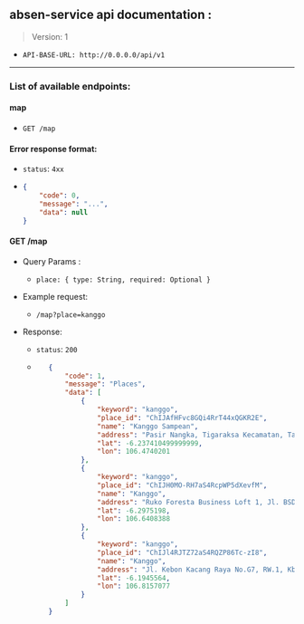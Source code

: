 ## absen-service api documentation :
> Version: 1
- ```API-BASE-URL: http://0.0.0.0/api/v1```

-------

### List of available endpoints:

#### map
- `GET /map`

#### Error response format:
 - `status`: `4xx`
 - ```json 
   {
       "code": 0,
       "message": "...",
       "data": null
   }
   ```

#### GET /map
- Query Params :
  - `place: {
         type: String,
         required: Optional
      }`
     
- Example request:
  - `/map?place=kanggo`
  
- Response:
  - `status`: `200`
  - ```json
       {
           "code": 1,
           "message": "Places",
           "data": [
               {
                   "keyword": "kanggo",
                   "place_id": "ChIJAfHFvc8GQi4RrT44xQGKR2E",
                   "name": "Kanggo Sampean",
                   "address": "Pasir Nangka, Tigaraksa Kecamatan, Tangerang, Banten 15720, Indonesia",
                   "lat": -6.237410499999999,
                   "lon": 106.4740201
               },
               {
                   "keyword": "kanggo",
                   "place_id": "ChIJH0MO-RH7aS4RcpWP5dXevfM",
                   "name": "Kanggo",
                   "address": "Ruko Foresta Business Loft 1, Jl. BSD Raya Utama No.32, BSD City, Kec. Pagedangan, Tangerang, Banten 15339, Indonesia",
                   "lat": -6.2975198,
                   "lon": 106.6408388
               },
               {
                   "keyword": "kanggo",
                   "place_id": "ChIJl4RJTZ72aS4RQZP86Tc-zI8",
                   "name": "Kanggo",
                   "address": "Jl. Kebon Kacang Raya No.G7, RW.1, Kb. Melati, Kecamatan Tanah Abang, Kota Jakarta Pusat, Daerah Khusus Ibukota Jakarta 10240, Indonesia",
                   "lat": -6.1945564,
                   "lon": 106.8157077
               }
           ]
       }
    ```